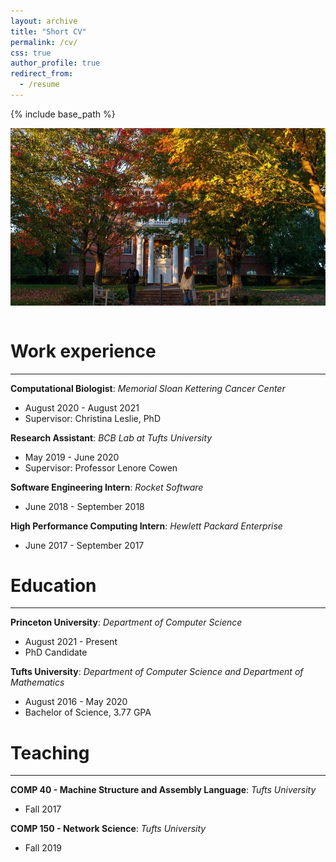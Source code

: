 ```yaml
---
layout: archive
title: "Short CV"
permalink: /cv/
css: true
author_profile: true
redirect_from:
  - /resume
---
```


{% include base_path %}

![Tufts](../images/tufts-fall.jpg)

<pre>
</pre>

Work experience
======

<hr>

**Computational Biologist**: *Memorial Sloan Kettering Cancer Center*
* August 2020 - August 2021
* Supervisor: Christina Leslie, PhD

**Research Assistant**: *BCB Lab at Tufts University*
* May 2019 - June 2020
* Supervisor: Professor Lenore Cowen
  
**Software Engineering Intern**: *Rocket Software*
* June 2018 - September 2018 

**High Performance Computing Intern**: *Hewlett Packard Enterprise*
* June 2017 - September 2017

Education
======

<hr>

**Princeton University**: *Department of Computer Science*
* August 2021 - Present
* PhD Candidate

**Tufts University**: *Department of Computer Science and Department of Mathematics*
* August 2016 - May 2020
* Bachelor of Science, 3.77 GPA

Teaching
======
  
<hr>

**COMP 40 - Machine Structure and Assembly Language**: *Tufts University*
* Fall 2017 


**COMP 150 - Network Science**: *Tufts University*
* Fall 2019 

